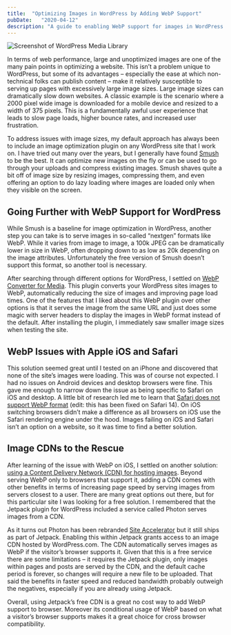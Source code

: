 ```yaml
---
title:  "Optimizing Images in WordPress by Adding WebP Support"
pubDate:   "2020-04-12"
description: "A guide to enabling WebP support for images in WordPress."
---
```


![Screenshot of WordPress Media Library](/images/wordpress-webp.jpg)

In terms of web performance, large and unoptimized images are one of the many pain points in optimizing a website. This isn’t a problem unique to WordPress, but some of its advantages – especially the ease at which non-technical folks can publish content – make it relatively susceptible to serving up pages with excessively large image sizes. Large image sizes can dramatically slow down websites. A classic example is the scenario where a 2000 pixel wide image is downloaded for a mobile device and resized to a width of 375 pixels. This is a fundamentally awful user experience that leads to slow page loads, higher bounce rates, and increased user frustration.

To address issues with image sizes, my default approach has always been to include an image optimization plugin on any WordPress site that I work on. I have tried out many over the years, but I generally have found [Smush](https://wordpress.org/plugins/wp-smushit/) to be the best. It can optimize new images on the fly or can be used to go through your uploads and compress existing images. Smush shaves quite a bit off of image size by resizing images, compressing them, and even offering an option to do lazy loading where images are loaded only when they visible on the screen.

## Going Further with WebP Support for WordPress

While Smush is a baseline for image optimization in WordPress, another step you can take is to serve images in so-called “nextgen” formats like WebP. While it varies from image to image, a 100k JPEG can be dramatically lower in size in WebP, often dropping down to as low as 20k depending on the image attributes. Unfortunately the free version of Smush doesn’t support this format, so another tool is necessary.

After searching through different options for WordPress, I settled on [WebP Converter for Media](https://wordpress.org/plugins/webp-converter-for-media). This plugin converts your WordPress sites images to WebP, automatically reducing the size of images and improving page load times. One of the features that I liked about this WebP plugin over other options is that it serves the image from the same URL and just does some magic with server headers to display the images in WebP format instead of the default. After installing the plugin, I immediately saw smaller image sizes when testing the site.

## WebP Issues with Apple iOS and Safari

This solution seemed great until I tested on an iPhone and discovered that none of the site’s images were loading. This was of course not expected. I had no issues on Android devices and desktop browsers were fine. This gave me enough to narrow down the issue as being specific to Safari on iOS and desktop. A little bit of research led me to learn that [Safari does not support WebP format](https://caniuse.com/?search=webp) (edit: this has been fixed on Safari 14). On iOS switching browsers didn’t make a difference as all browsers on iOS use the Safari rendering engine under the hood. Images failing on iOS and Safari isn’t an option on a website, so it was time to find a better solution.

## Image CDNs to the Rescue

After learning of the issue with WebP on iOS, I settled on another solution: [using a Content Delivery Network (CDN) for hosting images](https://web.dev/image-cdns/). Beyond serving WebP only to browsers that support it, adding a CDN comes with other benefits in terms of increasing page speed by serving images from servers closest to a user. There are many great options out there, but for this particular site I was looking for a free solution. I remembered that the Jetpack plugin for WordPress included a service called Photon serves images from a CDN. 

As it turns out Photon has been rebranded [Site Accelerator](https://jetpack.com/support/site-accelerator/) but it still ships as part of Jetpack. Enabling this within Jetpack grants access to an image CDN hosted by WordPress.com. The CDN automatically serves images as WebP if the visitor’s browser supports it. Given that this is a free service there are some limitations – it requires the Jetpack plugin, only images within pages and posts are served by the CDN, and the default cache period is forever, so changes will require a new file to be uploaded. That said the benefits in faster speed and reduced bandwidth probably outweigh the negatives, especially if you are already using Jetpack.

Overall, using Jetpack’s free CDN is a great no cost way to add WebP support to browser. Moreover its conditional usage of WebP based on what a visitor’s browser supports makes it a great choice for cross browser compatibility.